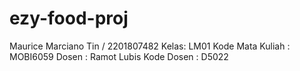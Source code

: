 # ezy-food-proj
Maurice Marciano Tin / 2201807482
Kelas: LM01
Kode Mata Kuliah : MOBI6059 
Dosen : Ramot Lubis
Kode Dosen : D5022
